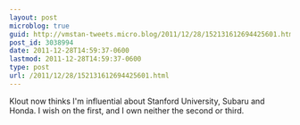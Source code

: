 ```yaml
---
layout: post
microblog: true
guid: http://vmstan-tweets.micro.blog/2011/12/28/152131612694425601.html
post_id: 3038994
date: 2011-12-28T14:59:37-0600
lastmod: 2011-12-28T14:59:37-0600
type: post
url: /2011/12/28/152131612694425601.html
---
```

Klout now thinks I'm influential about Stanford University, Subaru and Honda. I wish on the first, and I own neither the second or third.
